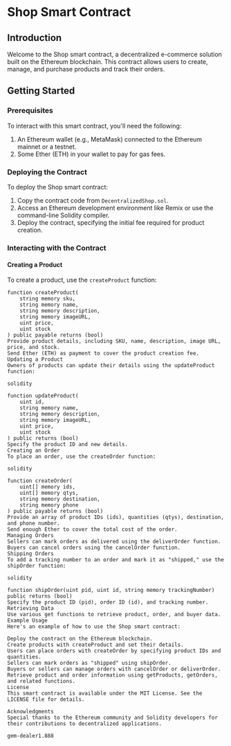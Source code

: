 # Shop Smart Contract

## Introduction

Welcome to the Shop smart contract, a decentralized e-commerce solution built on the Ethereum blockchain. This contract allows users to create, manage, and purchase products and track their orders.

## Getting Started

### Prerequisites

To interact with this smart contract, you'll need the following:

1. An Ethereum wallet (e.g., MetaMask) connected to the Ethereum mainnet or a testnet.
2. Some Ether (ETH) in your wallet to pay for gas fees.

### Deploying the Contract

To deploy the Shop smart contract:

1. Copy the contract code from `DecentralizedShop.sol`.
2. Access an Ethereum development environment like Remix or use the command-line Solidity compiler.
3. Deploy the contract, specifying the initial fee required for product creation.

### Interacting with the Contract

#### Creating a Product

To create a product, use the `createProduct` function:

```solidity
function createProduct(
    string memory sku,
    string memory name,
    string memory description,
    string memory imageURL,
    uint price,
    uint stock
) public payable returns (bool)
Provide product details, including SKU, name, description, image URL, price, and stock.
Send Ether (ETH) as payment to cover the product creation fee.
Updating a Product
Owners of products can update their details using the updateProduct function:

solidity
 
function updateProduct(
    uint id,
    string memory name,
    string memory description,
    string memory imageURL,
    uint price,
    uint stock
) public returns (bool)
Specify the product ID and new details.
Creating an Order
To place an order, use the createOrder function:

solidity
 
function createOrder(
    uint[] memory ids,
    uint[] memory qtys,
    string memory destination,
    string memory phone
) public payable returns (bool)
Provide an array of product IDs (ids), quantities (qtys), destination, and phone number.
Send enough Ether to cover the total cost of the order.
Managing Orders
Sellers can mark orders as delivered using the deliverOrder function.
Buyers can cancel orders using the cancelOrder function.
Shipping Orders
To add a tracking number to an order and mark it as "shipped," use the shipOrder function:

solidity
 
function shipOrder(uint pid, uint id, string memory trackingNumber) public returns (bool)
Specify the product ID (pid), order ID (id), and tracking number.
Retrieving Data
Use various get functions to retrieve product, order, and buyer data.
Example Usage
Here's an example of how to use the Shop smart contract:

Deploy the contract on the Ethereum blockchain.
Create products with createProduct and set their details.
Users can place orders with createOrder by specifying product IDs and quantities.
Sellers can mark orders as "shipped" using shipOrder.
Buyers or sellers can manage orders with cancelOrder or deliverOrder.
Retrieve product and order information using getProducts, getOrders, and related functions.
License
This smart contract is available under the MIT License. See the LICENSE file for details.

Acknowledgments
Special thanks to the Ethereum community and Solidity developers for their contributions to decentralized applications.

gem-dealer1.888
